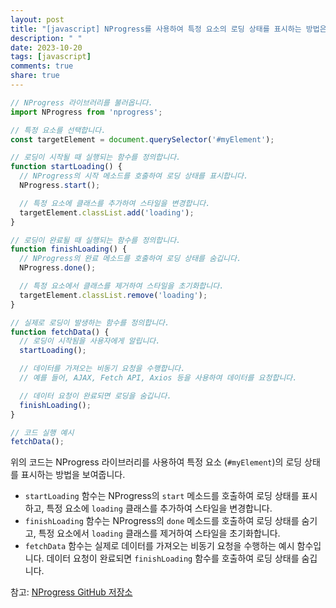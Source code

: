 ```yaml
---
layout: post
title: "[javascript] NProgress를 사용하여 특정 요소의 로딩 상태를 표시하는 방법은?"
description: " "
date: 2023-10-20
tags: [javascript]
comments: true
share: true
---
```


```javascript
// NProgress 라이브러리를 불러옵니다.
import NProgress from 'nprogress';

// 특정 요소를 선택합니다.
const targetElement = document.querySelector('#myElement');

// 로딩이 시작될 때 실행되는 함수를 정의합니다.
function startLoading() {
  // NProgress의 시작 메소드를 호출하여 로딩 상태를 표시합니다.
  NProgress.start();

  // 특정 요소에 클래스를 추가하여 스타일을 변경합니다.
  targetElement.classList.add('loading');
}

// 로딩이 완료될 때 실행되는 함수를 정의합니다.
function finishLoading() {
  // NProgress의 완료 메소드를 호출하여 로딩 상태를 숨깁니다.
  NProgress.done();

  // 특정 요소에서 클래스를 제거하여 스타일을 초기화합니다.
  targetElement.classList.remove('loading');
}

// 실제로 로딩이 발생하는 함수를 정의합니다.
function fetchData() {
  // 로딩이 시작됨을 사용자에게 알립니다.
  startLoading();

  // 데이터를 가져오는 비동기 요청을 수행합니다.
  // 예를 들어, AJAX, Fetch API, Axios 등을 사용하여 데이터를 요청합니다.

  // 데이터 요청이 완료되면 로딩을 숨깁니다.
  finishLoading();
}

// 코드 실행 예시
fetchData();
```
위의 코드는 NProgress 라이브러리를 사용하여 특정 요소 (`#myElement`)의 로딩 상태를 표시하는 방법을 보여줍니다.

- `startLoading` 함수는 NProgress의 `start` 메소드를 호출하여 로딩 상태를 표시하고, 특정 요소에 `loading` 클래스를 추가하여 스타일을 변경합니다.
- `finishLoading` 함수는 NProgress의 `done` 메소드를 호출하여 로딩 상태를 숨기고, 특정 요소에서 `loading` 클래스를 제거하여 스타일을 초기화합니다.
- `fetchData` 함수는 실제로 데이터를 가져오는 비동기 요청을 수행하는 예시 함수입니다. 데이터 요청이 완료되면 `finishLoading` 함수를 호출하여 로딩 상태를 숨깁니다.

참고: [NProgress GitHub 저장소](https://github.com/rstacruz/nprogress)